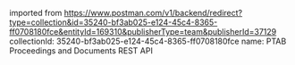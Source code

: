 imported from https://www.postman.com/v1/backend/redirect?type=collection&id=35240-bf3ab025-e124-45c4-8365-ff0708180fce&entityId=169310&publisherType=team&publisherId=37129
collectionId: 35240-bf3ab025-e124-45c4-8365-ff0708180fce
name: PTAB Proceedings and Documents REST API